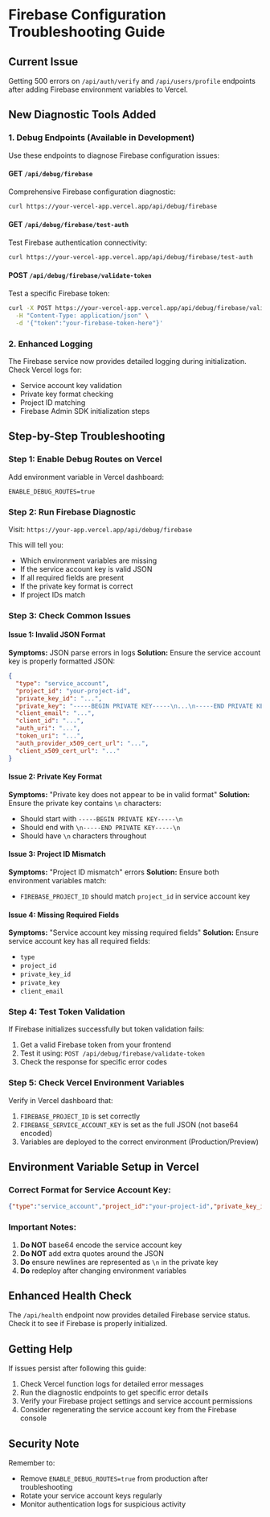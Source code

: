 # Firebase Configuration Troubleshooting Guide

## Current Issue
Getting 500 errors on `/api/auth/verify` and `/api/users/profile` endpoints after adding Firebase environment variables to Vercel.

## New Diagnostic Tools Added

### 1. Debug Endpoints (Available in Development)
Use these endpoints to diagnose Firebase configuration issues:

#### GET `/api/debug/firebase`
Comprehensive Firebase configuration diagnostic:
```bash
curl https://your-vercel-app.vercel.app/api/debug/firebase
```

#### GET `/api/debug/firebase/test-auth`
Test Firebase authentication connectivity:
```bash
curl https://your-vercel-app.vercel.app/api/debug/firebase/test-auth
```

#### POST `/api/debug/firebase/validate-token`
Test a specific Firebase token:
```bash
curl -X POST https://your-vercel-app.vercel.app/api/debug/firebase/validate-token \
  -H "Content-Type: application/json" \
  -d '{"token":"your-firebase-token-here"}'
```

### 2. Enhanced Logging
The Firebase service now provides detailed logging during initialization. Check Vercel logs for:
- Service account key validation
- Private key format checking
- Project ID matching
- Firebase Admin SDK initialization steps

## Step-by-Step Troubleshooting

### Step 1: Enable Debug Routes on Vercel
Add environment variable in Vercel dashboard:
```
ENABLE_DEBUG_ROUTES=true
```

### Step 2: Run Firebase Diagnostic
Visit: `https://your-app.vercel.app/api/debug/firebase`

This will tell you:
- Which environment variables are missing
- If the service account key is valid JSON
- If all required fields are present
- If the private key format is correct
- If project IDs match

### Step 3: Check Common Issues

#### Issue 1: Invalid JSON Format
**Symptoms:** JSON parse errors in logs
**Solution:** Ensure the service account key is properly formatted JSON:
```json
{
  "type": "service_account",
  "project_id": "your-project-id",
  "private_key_id": "...",
  "private_key": "-----BEGIN PRIVATE KEY-----\n...\n-----END PRIVATE KEY-----\n",
  "client_email": "...",
  "client_id": "...",
  "auth_uri": "...",
  "token_uri": "...",
  "auth_provider_x509_cert_url": "...",
  "client_x509_cert_url": "..."
}
```

#### Issue 2: Private Key Format
**Symptoms:** "Private key does not appear to be in valid format"
**Solution:** Ensure the private key contains `\n` characters:
- Should start with `-----BEGIN PRIVATE KEY-----\n`
- Should end with `\n-----END PRIVATE KEY-----\n`
- Should have `\n` characters throughout

#### Issue 3: Project ID Mismatch
**Symptoms:** "Project ID mismatch" errors
**Solution:** Ensure both environment variables match:
- `FIREBASE_PROJECT_ID` should match `project_id` in service account key

#### Issue 4: Missing Required Fields
**Symptoms:** "Service account key missing required fields"
**Solution:** Ensure service account key has all required fields:
- `type`
- `project_id` 
- `private_key_id`
- `private_key`
- `client_email`

### Step 4: Test Token Validation
If Firebase initializes successfully but token validation fails:

1. Get a valid Firebase token from your frontend
2. Test it using: `POST /api/debug/firebase/validate-token`
3. Check the response for specific error codes

### Step 5: Check Vercel Environment Variables
Verify in Vercel dashboard that:
1. `FIREBASE_PROJECT_ID` is set correctly
2. `FIREBASE_SERVICE_ACCOUNT_KEY` is set as the full JSON (not base64 encoded)
3. Variables are deployed to the correct environment (Production/Preview)

## Environment Variable Setup in Vercel

### Correct Format for Service Account Key:
```json
{"type":"service_account","project_id":"your-project-id","private_key_id":"abc123","private_key":"-----BEGIN PRIVATE KEY-----\nMIIEvQIBADANBgkqhkiG9w0BAQEFAASCBKcwggSjAgEAAoIBAQC...\n-----END PRIVATE KEY-----\n","client_email":"firebase-adminsdk-xyz@your-project.iam.gserviceaccount.com","client_id":"123456789","auth_uri":"https://accounts.google.com/o/oauth2/auth","token_uri":"https://oauth2.googleapis.com/token","auth_provider_x509_cert_url":"https://www.googleapis.com/oauth2/v1/certs","client_x509_cert_url":"https://www.googleapis.com/robot/v1/metadata/x509/firebase-adminsdk-xyz%40your-project.iam.gserviceaccount.com"}
```

### Important Notes:
1. **Do NOT** base64 encode the service account key
2. **Do NOT** add extra quotes around the JSON
3. **Do** ensure newlines are represented as `\n` in the private key
4. **Do** redeploy after changing environment variables

## Enhanced Health Check
The `/api/health` endpoint now provides detailed Firebase service status. Check it to see if Firebase is properly initialized.

## Getting Help
If issues persist after following this guide:

1. Check Vercel function logs for detailed error messages
2. Run the diagnostic endpoints to get specific error details
3. Verify your Firebase project settings and service account permissions
4. Consider regenerating the service account key from the Firebase console

## Security Note
Remember to:
- Remove `ENABLE_DEBUG_ROUTES=true` from production after troubleshooting
- Rotate your service account keys regularly
- Monitor authentication logs for suspicious activity